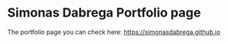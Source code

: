 # Simonas Dabrega Portfolio page
The portfolio page you can check here: https://simonasdabrega.github.io
